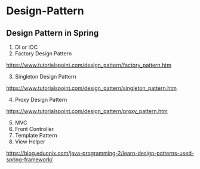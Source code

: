# Design-Pattern

## Design Pattern in Spring
1. DI or IOC
2. Factory Design Pattern

https://www.tutorialspoint.com/design_pattern/factory_pattern.htm

3. Singleton Design Pattern

https://www.tutorialspoint.com/design_pattern/singleton_pattern.htm

4. Proxy Design Pattern

https://www.tutorialspoint.com/design_pattern/proxy_pattern.htm

5. MVC
6. Front Controller
7. Template Pattern
8. View Helper

https://blog.eduonix.com/java-programming-2/learn-design-patterns-used-spring-framework/



